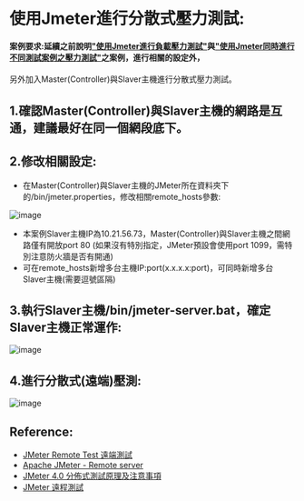 # 使用Jmeter進行分散式壓力測試:

#### 案例要求:延續之前說明["使用Jmeter進行負載壓力測試"](/doc/JmeterPerfmonTuning.md)與["使用Jmeter同時進行不同測試案例之壓力測試"](/doc/JmeterPerfmonTuning2.md)之案例，進行相關的設定外，
另外加入Master(Controller)與Slaver主機進行分散式壓力測試。

## 1.確認Master(Controller)與Slaver主機的網路是互通，建議最好在同一個網段底下。

## 2.修改相關設定:
* 在Master(Controller)與Slaver主機的JMeter所在資料夾下的/bin/jmeter.properties，修改相關remote_hosts參數:

![image](https://user-images.githubusercontent.com/14270012/87142218-cf9a3080-c2d6-11ea-9738-e3cbbf77da9c.png)

* 本案例Slaver主機IP為10.21.56.73，Master(Controller)與Slaver主機之間網路僅有開放port 80 (如果沒有特別指定，JMeter預設會使用port 1099，需特別注意防火牆是否有開通)
* 可在remote_hosts新增多台主機IP:port(x.x.x.x:port)，可同時新增多台Slaver主機(需要逗號區隔)
 
## 3.執行Slaver主機/bin/jmeter-server.bat，確定Slaver主機正常運作:

![image](https://user-images.githubusercontent.com/14270012/87143167-3b30cd80-c2d8-11ea-91d6-ee092c63b787.png)

## 4.進行分散式(遠端)壓測:

![image](https://user-images.githubusercontent.com/14270012/87143477-bb573300-c2d8-11ea-8827-cea61e5949e0.png)

## Reference:
* [JMeter Remote Test 遠端測試](http://dog0416.blogspot.com/2017/06/stress-test-jmeter-remote-test.html)
* [Apache JMeter - Remote server](http://chiehliniceday.blogspot.com/2016/06/apache-jmeter-remote-server.html)
* [JMeter 4.0 分佈式測試原理及注意事項](https://www.jianshu.com/p/b24c271a148a)
* [JMeter 遠程測試](https://www.cnblogs.com/miniren/p/6515009.html)
